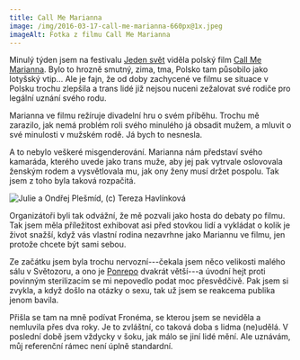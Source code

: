 ```yaml
---
title: Call Me Marianna
image: /img/2016-03-17-call-me-marianna-660px@1x.jpeg
imageAlt: Fotka z filmu Call Me Marianna
---
```

Minulý týden jsem na festivalu [Jeden svět](http://www.oneworld.cz/2016/) viděla polský film [Call Me Marianna](http://www.callmemarianna.com/). Bylo to hrozně smutný, zima, tma, Polsko tam působilo jako lotyšský vtip... Ale je fajn, že od doby zachycené ve filmu se situace v Polsku trochu zlepšila a trans lidé již nejsou nuceni zežalovat své rodiče pro legální uznání svého rodu.

Marianna ve filmu režíruje divadelní hru o svém příběhu. Trochu mě zarazilo, jak nemá problém roli svého minulého já obsadit mužem, a mluvit o své minulosti v mužském rodě. Já bych to nesnesla.

A to nebylo veškeré misgenderování. Marianna nám představí svého kamaráda, kterého uvede jako trans muže, aby jej pak vytrvale oslovovala ženským rodem a vysvětlovala mu, jak ony ženy musí držet pospolu. Tak jsem z toho byla taková rozpačitá.

<div class="hero">
  <img src="/img/2016-03-17-debata-660px@1x.jpeg" title="Julie a Ondřej Plešmíd, (c) Tereza Havlínková">
</div>

Organizátoři byli tak odvážní, že mě pozvali jako hosta do debaty po filmu. Tak jsem měla příležitost exhibovat asi před stovkou lidí a vykládat o kolik je život snažší, když vás vlastní rodina nezavrhne jako Mariannu ve filmu, jen protože chcete být sami sebou.

Ze začátku jsem byla trochu nervozní---čekala jsem něco velikosti malého sálu v Světozoru, a ono je [Ponrepo](http://nfa.cz/cz/kino-ponrepo/) dvakrát větší---a úvodní hejt proti povinným sterilizacím se mi nepovedlo podat moc přesvědčivě. Pak jsem si zvykla, a když došlo na otázky o sexu, tak už jsem se reakcema publika jenom bavila.
 
Přišla se tam na mně podívat Fronéma, se kterou jsem se neviděla a nemluvila přes dva roky. Je to zvláštní, co taková doba s lidma (ne)udělá. V poslední době jsem vždycky v šoku, jak málo se jiní lidé mění. Ale uznávám, můj referenční rámec není úplně standardní.